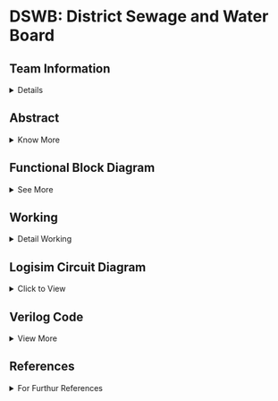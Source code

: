 # DSWB: District Sewage and Water Board

<!-- First Section -->
## Team Information
<details>
  <summary>Details</summary>
  <br/>
  <p>
    <b>Semester:</b> 3rd Sem B. Tech. CSE<br/>
    <b>Section:</b> S1<br/>
    <b>Team - ID:</b> S1 - T12<br/>
    <b>Members:</b>
    <ol>
      <li>Jeferson Pravalto , 231CS131 , jeferson.231cs131@nitk.edu.in</li>
      <li>Maley Srijan , 231CS133 , srijan.231cs133@nitk.edu.in</li>
      <li>Vamshi Chethan A M , 231CS162 , vamshichethanam.231cs162@nitk.edu.in</li>
    </ol>
  </p>
</details>

<!-- Second Section -->
## Abstract
<details>
  <summary>Know More</summary>
  <h3>Motivation: </h3>
<pre>  Water is vital for life and the well-being of our communities, yet rapid population growth and urbanization pose 
  significant challenges to its management. The increasing demand for clean water and effective sewage treatment 
  necessitates a coordinated approach to resource oversight. Establishing a District Sewage and Water Board is essential 
  for ensuring efficient water distribution, proper sewage management, and adherence to environmental standards. By 
  centralizing these responsibilities, we can improve service delivery, promote sustainable practices, and safeguard 
  public health. A proactive approach to managing water resources will not only enhance community resilience but also 
  foster a healthier environment for current and future generations.</pre>
  <h3>Problem Statement: </h3>
<pre>  As urbanization and population density increase, effective management of water resources and sewage systems has 
  become a critical challenge for communities. Inadequate oversight can lead to inefficient water distribution, inadequate 
  sewage treatment, and negative environmental impacts, jeopardizing public health and sustainability. The absence of a 
  centralized authority hampers planning and infrastructure development, resulting in unreliable access to clean water and 
  waste management services. To address these issues, a District Sewage and Water Board is needed to streamline operations, 
  enhance service delivery, and ensure that all residents benefit from efficient, sustainable water and sewage management 
  systems.</pre>
  <h3> Features:</h3><pre>
  1. Water is collectively stored in Water Reservoir from where the City and the Town receive Water.
  2. Treatment of Sewage Water from the City and Town:
     a. The Sewage from the Town & City Directly goes to the Water Treatment Board
     b. The Treated Water then is sent to the City's Water Reservoir
  3. City & Town Water Management with Dynamic Population Variation:
     a. Town and City's population can be dynamically altered using User's input affecting the Water Intake and Sewage 
        Production
     b. This in turn alters the Load on Water Treatment and Reservoir</pre>

</details>

<!--Third Section -->
## Functional Block Diagram
<details>
  <summary>See More</summary>
  
  ### Schematic Block Diagram of Functionality
  ![Schematic Diagram S1-T12](https://github.com/user-attachments/assets/8bc26c6c-8e98-4281-911a-829015f4e7b9)

  ### Circuital Diagram
  ![Circuital Diagram S1-T12](https://github.com/user-attachments/assets/5bf039be-73b7-43d9-a54a-f85d61c3bbb6)
  
</details>


<!-- Third Section -->
## Working
<details>
  <summary>Detail Working</summary>

### Overview

In this water management system for the city and town, we are modeling the flow of water from a shared reservoir to two regions, while controlling the population, water intake, and sewage treatment. The process involves various components, control mechanisms, and logical steps for ensuring efficient water use and waste management.

### Key Components in the System

1. **Population Controls**:
   - Adjustments to the city and town population using the provided interface (Adders and Subtractors).
   - These controls allow for the modification of consumption rates and waste production.

2. **Water Reservoir**:
   - A central reservoir that stores water and supplies both the city and town.
   - Inputs include external sources such as rainwater, surface streams.
   - Outputs include water consumption by the city and town, which reduces the reservoir level.

3. **Sewage Collection and Treatment**:
   - Wastewater from both the city and town is treated. The process is only partially efficient, as some water is lost during treatment.
   - Treated water is returned to the reservoir.

4. **Control Buttons**:
   - Mechanisms for adding or subtracting water in the reservoir or altering population in the regions.

### Design and Flowchart Analysis

The project is broken down into the following steps:

1. **Start**:
   - The process initiates with predefined water levels in the reservoir and initial population in both the city and town.

2. **City Population Adjustment**:
   - A population adjustment function for the city is initiated using controls such as `city_pop_add` and `city_pop_sub`. Based on this, the city’s population is updated.

3. **Town Population Adjustment**:
   - Similarly, the town’s population can be increased or decreased with controls `town_pop_add` and `town_pop_sub`.

4. **Water Demand Calculation**:
   - The water demand for both the city and town is calculated. Each region’s demand is based on its population and consumption rate. The formula for demand is:

     ```
     Water_Demand = Population Size
     ```

   - City Demand: Derived using `city_demand = city_pop`
   - Town Demand: Derived using `town_demand = town_pop`.

5. **Sewage Flow**:
   - Sewage is produced based on the water intake (a percentage of water used becomes sewage). For the city, this is `city_sewage = 3/4 * city_demand`, and for the town, it is `town_sewage = 3/4 * town_demand`.

6. **Water Supply Check**:
   - A check is performed to determine if the total demand (`city_demand + town_demand`) is greater than the available water in the reservoir. If the demand exceeds the reservoir capacity, adjustments will be made.
   - If there is sufficient water in the reservoir, water is supplied to both regions.

7. **Reservoir Overflow Management**:
   - After supplying water, if the reservoir exceeds the maximum capacity (due to external inputs like rain), overflow is managed by releasing excess water to prevent flooding.

8. **Update Water Reservoir**:
   - The water levels in the reservoir are updated after accounting for consumption, sewage treatment, and water addition from external sources (like rainfall). The reservoir level is recalculated:

     ```
     New Water Level = Old Water Level - Total Demand + Returned Sewage + External Sources
     ```

9. **Sewage Treatment**:
   - Sewage produced is treated, and a portion (about three-quarters of the input) is returned to the reservoir, while the rest is lost.

10. **End**:
   - The process can be reset or adjusted based on changes in population or external inputs like rainfall.


### State-Diagrams

#### State Diagram of The Water Reservoir -
 ![6-bit-reservoir](https://github.com/user-attachments/assets/8e7f394e-c529-433b-a390-0557466765b0)

#### State Diagram of The City's Population -
 ![4-bit-city](https://github.com/user-attachments/assets/0ede6cce-d92f-4e4a-9a65-23f4a3dc8ef7)

#### State Diagram of The Town's Population -
 ![3-bit-town](https://github.com/user-attachments/assets/5ee82e74-a099-4554-ad1a-bd057ae0a07a)


### Truth-Table
  ![truth-table](https://github.com/user-attachments/assets/d3e06139-5bd7-46c8-bfab-8cbf080e6045)


### Summary of the Process

This water management system ensures efficient use of water resources by dynamically adjusting for population changes, consumption rates, and sewage recycling. It helps in preventing water shortages, managing waste, and ensuring a continuous supply for both the city and town.

This project can be implemented using a combination of logic gates, sensors, and controllers to manage water flow, population dynamics, and waste treatment. The diagram and flowchart guide decision-making processes for when to adjust water reserves or manage overflow.

### Real-time Adjustments

The controls allow real-time adjustments to:

- Population changes (Add/Subtract population).
- Water additions (simulate rainfall).
- Sewage management (treatment and return to the reservoir).

This model provides a systematic approach to balance water supply, demand, and treatment for a sustainable urban management system.


</details>

<!-- Fourth Section -->
## Logisim Circuit Diagram
<details>
  <summary>Click to View</summary>
  
  The [Logisim](https://github.com/cs131-231nitk/DDS_Project-S1-T12/tree/main/Logisim) folder consists the Logisim File of the DSWB: District Sewage and Water Board circuit.
  
    STEPS to use the .circ file (Overall Circuit):

    1. Firstly, Set the Population Rate for City & Down using the 4-bit & 3-bit input respectively.
    2. Toggle the Population Adder Switch to Increase the Given Rate of Population for a day (10-ticks).
    3. Set the "Water Collection Rate" using the 6-bit input, and use the "Pump Switch" to pump the input 
       water to the water reservoir every half-day (5-ticks)
    4. You will notice the water decrementing slowly with time due to consumption from the city & town and 
       about 9/16th of it being recycled
    5. Therefore, you'll have to accordingly adjust the "Water Collection Rate" for the selected population 
       of City & Town so that they don't run out of water.
    6. If there is Insufficient Water for the Town/City, the water supply for both will be halted so that 
       the Water Reservoir can Analyze the Supply and Adjust the "Water Collection Rate" to meet the District's 
       Need.
    7. This with enable to effectively understand the necessity of water for the District and Analyse the 
       consumption and avail the right input rates for the right population. 
    8. To Reset, Revert Every Binary Input to '0's and press the Reset Button to Reset the Circuit.


    Few Important NOTES:

    a. You can adjust the population by adding/subtracting using the "Population Rate" to choose the rate & the 
       right Switch to execute the process.
    b. You can also change the "Rate" of the Population Adder/Subtractor and the "Water Collection Rate" at any 
       point of time to match and analyze at different circumstances.
    c. [IMP] You can also start with FIlling the Water Reservoir First and then Add the Population.
    ### Main Circuit
   ![main](https://github.com/user-attachments/assets/30c8ba42-f7d7-4a4b-9137-bdd8a624d4a8)
  
  ### 3-Bit Adder
   ![3-bit-adder](https://github.com/cs131-231nitk/DDS_Project-S1-T12/blob/main/Snapshots/3-bit%20Adder.png?raw=true)

  ### 3-bit D-Flipflop 
   ![3-bit-D-ff](https://github.com/cs131-231nitk/DDS_Project-S1-T12/blob/main/Snapshots/3-bit%20FlipFlop%20%20D.png?raw=true)

  ### 3-bit Subtractor
   ![3-bit-sub](https://github.com/cs131-231nitk/DDS_Project-S1-T12/blob/main/Snapshots/3-bit%20Subtractor.png?raw=true)

  ### 4-bit Adder
   ![4-bit-adder](https://github.com/cs131-231nitk/DDS_Project-S1-T12/blob/main/Snapshots/4-bit%20Adder.png?raw=true)

  ### 4-bit D-Flipflop
   ![4-bit-D-ff](https://github.com/cs131-231nitk/DDS_Project-S1-T12/blob/main/Snapshots/4-bit%20FlipFlop%20D.png?raw=true)

  ### 4-Bit Multiplier (by 3)
   ![4-bit-3-Mul](https://github.com/cs131-231nitk/DDS_Project-S1-T12/blob/main/Snapshots/4-bit%20Multiplier%20(by%203).png?raw=true)

  ### 4-bit Subtractor
   ![4-bit-sub](https://github.com/cs131-231nitk/DDS_Project-S1-T12/blob/main/Snapshots/4-bit%20Subtractor.png?raw=true)

  ### 5-bit Divider (by 4)
   ![5-bit-4-div](https://github.com/cs131-231nitk/DDS_Project-S1-T12/blob/main/Snapshots/4-bit%20Subtractor.png?raw=true)

  ### 5-bit D-Flipflop 
   ![5-bit-D-ff](https://github.com/cs131-231nitk/DDS_Project-S1-T12/blob/main/Snapshots/5-bit%20Flipflop.png?raw=true)

  ### 6-bit D-Flipflop 
   ![6-bit-D-ff](https://github.com/cs131-231nitk/DDS_Project-S1-T12/blob/main/Snapshots/6-Bit%20FlipFlop%20D.png?raw=true)

  ### 6-bit Divider (by 4)
   ![6-bit-4-div](https://github.com/cs131-231nitk/DDS_Project-S1-T12/blob/main/Snapshots/6-bit%20Divider%20(by%204).png?raw=true)

  ### 6-bit Adder
   ![6-bit-adder](https://github.com/cs131-231nitk/DDS_Project-S1-T12/blob/main/Snapshots/6-bit-Adder.png?raw=true)

  ### 6-bit Subtractor
   ![6-bit-sub](https://github.com/cs131-231nitk/DDS_Project-S1-T12/blob/main/Snapshots/6-bit-subtractor.png?raw=true)

  ### Display - 3-bit
   ![display-3-bit](https://github.com/cs131-231nitk/DDS_Project-S1-T12/blob/main/Snapshots/Display%20-%203-bit.png?raw=true)

  ### Display - 4-bit
   ![display-4-bit](https://github.com/cs131-231nitk/DDS_Project-S1-T12/blob/main/Snapshots/Display%20-%204-bit.png?raw=true)

  ### Display - 6-bit
   ![display-4-bit](https://github.com/cs131-231nitk/DDS_Project-S1-T12/blob/main/Snapshots/Display%20-%206-bit.png?raw=true)
 
</details>

<!-- Fifth Section -->
## Verilog Code
<details>
<summary>View More</summary>

### Introduction
This section is dedicated towards the Verilog implementation of the District Sewage & Water Board model, giving an overview of the rough implementation of the project. All the [Verilog](https://github.com/cs131-231nitk/DDS_Project-S1-T12/tree/main/Verilog) files can be accessed from the Verilog Folder. 

### <u>Instructions</u>
  To use the Verilog files:-
  
    Step-1: Open The Main Verilog File
    Step-2: Enter the City Population & Town Population
    Step-3: Open the Testbench Verilog File and Enter the Water Input Rate  

### <u>Behavioral-Model Implementation - Verilog:</u>
<details> 
  <summary>View Code</summary>
  
    //S1-T12:DDS Project
    //DSWB:District Sewage and Water Board
    //Members:
    /*
    1.Jeferson Pravalto , 231CS131 , jeferson.231cs131@nitk.edu.in
    2.Maley Srijan , 231CS133 , srijan.231cs133@nitk.edu.in
    3.Vamshi Chethan A M , 231CS162 , vamshichethanam.231cs162@nitk.edu.in
    */
    module water_management_system (
      input wire clk,
      input wire reset,
      input wire city_add_pop,
      input wire city_sub_pop,
      input wire town_add_pop,
      input wire town_sub_pop,
      input wire rain_add,
      input wire [3:0]city_pop_rate,
      input wire [2:0]town_pop_rate,
      input wire [5:0] water_collection_rate, 
      output wire overflow,
      output wire underflow,
      output wire [7:0] city_population,
      output wire [7:0] town_population,
      output wire [9:0] reservoir_level 
    );

   
      reg [7:0] city_pop, town_pop;
      wire [8:0] city_demand, town_demand, total_demand;
      reg [9:0] water_reservoir; 
     
     
      parameter MAX_RESERVOIR = 1000;
      parameter SEWAGE_WATER_RATIO = 2;
      parameter TREATED_WATER_RETURN = 3;
  
      always @(posedge clk or posedge reset) begin
          if (reset) begin
              city_pop <= 8'd50; //city_pop                       
          end else if (city_add_pop) begin
              city_pop <= city_pop + city_pop_rate;
          end else if (city_sub_pop && city_pop > 0) begin
              city_pop <= city_pop - city_pop_rate;
          end
      end
  
      always @(posedge clk or posedge reset) begin
          if (reset) begin
              town_pop <= 8'd30; //town_pop
          end else if (town_add_pop) begin
              town_pop <= town_pop + town_pop_rate;
          end else if (town_sub_pop && town_pop > 0) begin
              town_pop <= town_pop - town_pop_rate;
          end
      end
  
      assign city_demand = city_pop ;
      assign town_demand = town_pop ;
      assign total_demand = city_demand + town_demand;
  
      always @(posedge clk or posedge reset) begin
          if (reset) begin
              water_reservoir <= 10'd500; 
          end else begin
              if (water_reservoir >= total_demand) begin
                  water_reservoir <= water_reservoir - total_demand+(9*total_demand)/16;
              end else begin
                  water_reservoir <= water_reservoir; 
              end
  
              if (rain_add && water_reservoir < MAX_RESERVOIR) begin
                  water_reservoir <= water_reservoir + 2*water_collection_rate;
                  if (water_reservoir > MAX_RESERVOIR) begin
                      water_reservoir <= MAX_RESERVOIR; 
                  end
              end
          end
      end
  
      assign overflow = (water_reservoir >= MAX_RESERVOIR);
      assign underflow = (water_reservoir <= total_demand);
      assign city_population = city_pop;
      assign town_population = town_pop;
      assign reservoir_level = water_reservoir;

    endmodule
</details>


### <u>Gate-Model Implementation - Verilog:</u>
<details>
 <summary>View Code</summary>

 

    //S1-T12:DDS Project
    //DSWB:District Sewage and Water Board
    //Members:
    /*
    1.Jeferson Pravalto , 231CS131 , jeferson.231cs131@nitk.edu.in
    2.Maley Srijan , 231CS133 , srijan.231cs133@nitk.edu.in
    3.Vamshi Chethan A M , 231CS162 , vamshichethanam.231cs162@nitk.edu.in
    */
    module water_management_system (
    input wire clk,
    input wire reset,
    input wire city_add_pop,
    input wire city_sub_pop,
    input wire town_add_pop,
    input wire town_sub_pop,
    input wire rain_add,
    input wire [7:0] city_pop_rate,
    input wire [7:0] town_pop_rate,
    input wire [5:0] water_collection_rate,
    output wire overflow,
    output wire underflow,
    output wire [8:0] city_population,
    output wire [8:0] town_population,
    output wire [9:0] reservoir_level,
    output wire [17:0] mult_result,  
    output wire [8:0] quotient,      
    output wire [8:0] remainder      
    );
 
    reg [8:0] city_pop, town_pop;
    reg [9:0] water_reservoir;
    wire [17:0] mult_result_internal;
    wire [8:0] quotient_internal, remainder_internal;

    parameter MAX_RESERVOIR = 1000;

    
    wire [7:0] city_add_result, city_sub_result, town_add_result, town_sub_result;
    wire city_overflow, city_underflow, town_overflow, town_underflow;

    // City population update logic
    full_adder_8bit city_adder(.a(city_pop), .b(city_pop_rate), .cin(1'b0), .sum(city_add_result), .cout(city_overflow));
    full_subtractor_8bit city_subtractor(.a(city_pop), .b(city_pop_rate), .bin(1'b0), .diff(city_sub_result), .bout(city_underflow));

    // Town population update logic
    full_adder_8bit town_adder(.a(town_pop), .b(town_pop_rate), .cin(1'b0), .sum(town_add_result), .cout(town_overflow));
    full_subtractor_8bit town_subtractor(.a(town_pop), .b(town_pop_rate), .bin(1'b0), .diff(town_sub_result), .bout(town_underflow));

    always @(posedge clk or posedge reset) begin
        if (reset) begin
            city_pop <= 8'd50;  // Default city population
            town_pop <= 8'd30;  // Default town population
        end else begin
            if (city_add_pop) city_pop <= city_add_result;
            if (city_sub_pop && city_pop > 0) city_pop <= city_sub_result;
            if (town_add_pop) town_pop <= town_add_result;
            if (town_sub_pop && town_pop > 0) town_pop <= town_sub_result;
        end
    end

    // Water reservoir control
    always @(posedge clk or posedge reset) begin
        if (reset) begin
            water_reservoir <= 10'd500;  // Initial water reservoir level
        end else begin
            if (rain_add && water_reservoir + water_collection_rate <= MAX_RESERVOIR)
                water_reservoir <= water_reservoir + water_collection_rate;
            if (water_reservoir > city_pop + town_pop)
                water_reservoir <= water_reservoir - (city_pop + town_pop);
        end
    end

    assign overflow = (water_reservoir > MAX_RESERVOIR);
    assign underflow = (water_reservoir < total_demand);

    // Outputs
    assign city_population = city_pop;
    assign town_population = town_pop;
    assign reservoir_level = water_reservoir;
    assign total_demand=city_pop+town_pop
    // Instantiate 9-bit multiplier and divider
    multiplier_9bit_gate multiplier (
        .a(total_demand), 
        .b(9'b000001001), 
        .product(mult_result_internal)
    );

    divider_9bit_gate divider (
        .numerator(mult_result_internal), 
        .denominator(9'b00001000), 
        .quotient(quotient_internal), 
        .remainder(remainder_internal)
    );

    assign mult_result = mult_result_internal;
    assign quotient = quotient_internal;
    assign remainder = remainder_internal;

    endmodule
 
    // 9-bit Multiplier 
    module multiplier_9bit_gate (
    input [8:0] a,  // 9-bit input
    input [8:0] b,  // 9-bit input
    output [17:0] product  // 18-bit output
    );
    wire [17:0] partial_products [8:0];

    // Generate partial products using AND gates
    genvar i, j;
    generate
        for (i = 0; i < 9; i = i + 1) begin
            for (j = 0; j < 9; j = j + 1) begin
                assign partial_products[i][i + j] = a[i] & b[j];
            end
        end
    endgenerate

    // Sum partial products using full adders
    wire [17:0] sum1, sum2, sum3, sum4, sum5;

    adder_18bit add1 (.a(partial_products[0]), .b(partial_products[1]), .sum(sum1));
    adder_18bit add2 (.a(partial_products[2]), .b(partial_products[3]), .sum(sum2));
    adder_18bit add3 (.a(partial_products[4]), .b(partial_products[5]), .sum(sum3));
    adder_18bit add4 (.a(partial_products[6]), .b(partial_products[7]), .sum(sum4));

    adder_18bit add5 (.a(sum1), .b(sum2), .sum(sum5));
    adder_18bit add6 (.a(sum3), .b(sum4), .sum(product));

    endmodule

    // 9-bit Divider using gates
    module divider_9bit_gate (
    input [8:0] numerator,
    input [8:0] denominator,
    output [8:0] quotient,
    output [8:0] remainder
    );
    reg [17:0] dividend;
    reg [8:0] quotient_reg;
    reg [8:0] remainder_reg;

    integer i;

    always @(*) begin
        dividend = {9'b0, numerator};  // Initialize dividend
        quotient_reg = 0;
        remainder_reg = 0;

        for (i = 8; i >= 0; i = i - 1) begin
            remainder_reg = {remainder_reg[7:0], dividend[17]};  // Shift remainder
            dividend = {dividend[16:0], 1'b0};  // Shift dividend

            if (remainder_reg >= denominator) begin
                remainder_reg = remainder_reg - denominator;
                quotient_reg[i] = 1'b1;
            end
        end
    end

    assign quotient = quotient_reg;
    assign remainder = remainder_reg;
    endmodule

     // 18-bit Adder for partial products summation
        module adder_18bit (
    input [17:0] a,
    input [17:0] b,
    output [17:0] sum
    );
    assign sum = a + b;
    endmodule

    // 8-bit Full Adder for population control
     module full_adder_8bit (
    input [7:0] a,
    input [7:0] b,
    input cin,
    output [7:0] sum,
    output cout
    );
    assign {cout, sum} = a + b + cin;
    endmodule

    // 8-bit Full Subtractor for population control
    module full_subtractor_8bit (
    input [7:0] a,
    input [7:0] b,
    input bin,
    output [7:0] diff,
    output bout
    );
    assign {bout, diff} = a - b - bin;
    endmodule
 
 </details>

 
 ### <u>Testbench File's Code:</u>
 <details>
  <summary>View Code</summary>
    
        
    module tb_water_management_system;
      reg clk;
      reg reset;
      reg city_add_pop;
      reg city_sub_pop;
      reg town_add_pop;
      reg town_sub_pop;
      reg rain_add;
      reg [5:0] water_collection_rate; 
      reg[3:0]city_pop_rate;
      reg[2:0]town_pop_rate;
  
      wire overflow;
      wire underflow;
      wire [7:0] city_population;
      wire [7:0] town_population;
      wire [9:0] reservoir_level;
  
     
      water_management_system uut (
          .clk(clk),
          .reset(reset),
          .city_add_pop(city_add_pop),
          .city_sub_pop(city_sub_pop),
          .town_add_pop(town_add_pop),
          .town_sub_pop(town_sub_pop),
          .rain_add(rain_add),
          .city_pop_rate(city_pop_rate),
          .town_pop_rate(town_pop_rate),
          .water_collection_rate(water_collection_rate),
          .overflow(overflow),
          .underflow(underflow),
          .city_population(city_population),
          .town_population(town_population),
          .reservoir_level(reservoir_level)
      );
  
      always begin
          #5 clk = ~clk;
      end
      
  
      initial begin
          clk = 1;
          reset = 1;
          city_add_pop = 0;
          city_sub_pop = 0;
          town_add_pop = 0;
          town_sub_pop = 0;
          rain_add = 0;
          water_collection_rate = 6'd20; //water_collection_rate
          town_pop_rate=3'd2;
          city_pop_rate=4'd3;
          #10 reset = 0;
  
          #10 city_add_pop = 1; #10 city_add_pop = 0;
          #10 city_add_pop = 1; #10 city_add_pop = 0;
           #10 rain_add = 1; #10 rain_add = 0;
          #10 town_add_pop = 1; #10 town_add_pop = 0; 
          #10 town_add_pop = 1; #10 town_add_pop = 0; 
          #10 rain_add = 1; #10 rain_add = 0;
          #10 rain_add = 1; #10 rain_add = 0;
          #10 rain_add = 1; #10 rain_add = 0; 
          #10 rain_add = 1; #10 rain_add = 0; 
  
          
  
          #10 city_sub_pop = 1; #10 city_sub_pop = 0; 
  
          #10 water_collection_rate = 6'd20;
          #10 rain_add = 1; #10 rain_add = 0; 
  
          
          
  
          
          #100 $finish;
      end
  
      initial begin
          $monitor("Time:%d, City Pop:%d, Town Pop:%d,Pump:%d ,Water Input:%d ,Reservoir:%d, Overflow:%b, Underflow:%b",
              $time, city_population, town_population,rain_add,water_collection_rate, reservoir_level, overflow, underflow);
      end
    endmodule
  </details>

  ### <u>Verilog Output</u>
  <details>
  <summary>Output</summary> 

   ![verilog-output](https://github.com/cs131-231nitk/DDS_Project-S1-T12/blob/main/Snapshots/Verilog-S1-T12.png)
  
  </details>

</details>

## References
<details>
  <summary>For Furthur References</summary>
  
  > [International Water Management Institute - _Framework for Efficient Wastewater Treatment and Recycling Systems_](https://www.iwmi.cgiar.org/Publications/Working_Papers/working/WOR129.pdf) <br/>

  > “Water Resources Systems Planning and Management” by Loucks, Stedinger, and Haith. <br/>

  
</details>
